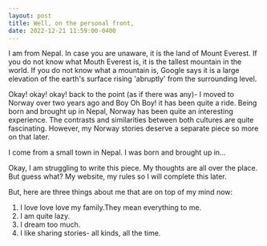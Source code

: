 ```yaml
---
layout: post
title: Well, on the personal front,
date: 2022-12-21 11:59:00-0400
---
```


I am from Nepal. In case you are unaware, it is the land of Mount Everest. If you do not know what Mouth Everest is, it is the tallest mountain in the world. If you do not know what a mountain is, Google says it is a large elevation of the earth's surface rising 'abruptly' from the surrounding level.

Okay! okay! okay! back to the point (as if there was any)- I moved to Norway over two years ago and Boy Oh Boy! it has been quite a ride. Being born and brought up in Nepal, Norway has been quite an interesting experience. The contrasts and similarities between both cultures are quite fascinating. However, my Norway stories deserve a separate piece so more on that later.

I come from a small town in Nepal. I was born and brought up in…

Okay, I am struggling to write this piece. My thoughts are all over the place. But guess what? My website, my rules so I will complete this later.

But, here are three things about me that are on top of my mind now:

1.	I love love love my family.They mean everything to me.
2.	I am quite lazy.
3.	I dream too much. 
4.	I like sharing stories- all kinds, all the time.  